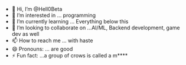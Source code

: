 - 👋 Hi, I’m @Hell0Beta
- 👀 I’m interested in ... programming 
- 🌱 I’m currently learning ... Everything below this
- 💞️ I’m looking to collaborate on ...AI/ML, Backend development, game dev as well
- 📫 How to reach me ... with haste
- 😄 Pronouns: ... are good
- ⚡ Fun fact: ...a group of crows is called a m**** 

<!---
Hell0Beta/Hell0Beta is a ✨ special ✨ repository because its `README.md` (this file) appears on your GitHub profile.
You can click the Preview link to take a look at your changes.
--->
